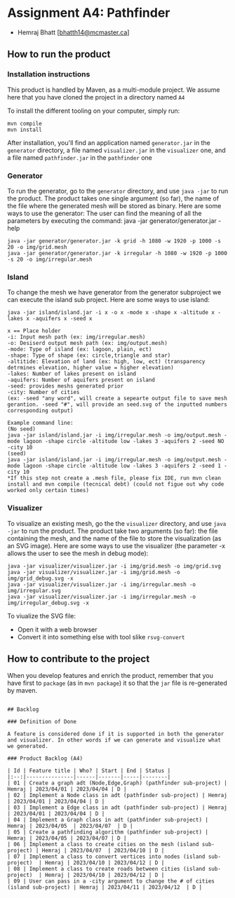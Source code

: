 # Assignment A4: Pathfinder

  - Hemraj Bhatt [bhatth14@mcmaster.ca]

## How to run the product


### Installation instructions

This product is handled by Maven, as a multi-module project. We assume here that you have cloned the project in a directory named `A4`

To install the different tooling on your computer, simply run:

```
mvn compile
mvn install
```

After installation, you'll find an application named `generator.jar` in the `generator` directory, a file named `visualizer.jar` in the `visualizer` one, and a file named `pathfinder.jar` in the `pathfinder` one

### Generator

To run the generator, go to the `generator` directory, and use `java -jar` to run the product. The product takes one single argument (so far), the name of the file where the generated mesh will be stored as binary.
Here are some ways to use the generator:
The user can find the meaning of all the parameters by executing the command: java -jar generator/generator.jar -help
```
java -jar generator/generator.jar -k grid -h 1080 -w 1920 -p 1000 -s 20 -o img/grid.mesh
java -jar generator/generator.jar -k irregular -h 1080 -w 1920 -p 1000 -s 20 -o img/irregular.mesh
```

### Island
To change the mesh we have generator from the generator subproject we can execute the island sub project.
Here are some ways to use island:

```
java -jar island/island.jar -i x -o x -mode x -shape x -altitude x -lakes x -aquifers x -seed x

x == Place holder
-i: Input mesh path (ex: img/irregular.mesh)
-o: Desiserd output mesh path (ex: img/output.mesh)
-mode: Type of island (ex: lagoon, plain, ect)
-shape: Type of shape (ex: circle,triangle and star)
-altitide: Elevation of land (ex: high, low, ect) (transparency detrmines elevation, higher value = higher elevation)  
-lakes: Number of lakes present on island
-aquifers: Number of aquifers present on island
-seed: provides meshs generated prior 
-city: Number of cities
(ex: -seed "any word", will create a sepearte output file to save mesh gerantion. -seed "#", will provide an seed.svg of the inputted numbers corresponding output)

Example command line:
(No seed)
java -jar island/island.jar -i img/irregular.mesh -o img/output.mesh -mode lagoon -shape circle -altitude low -lakes 3 -aquifers 2 -seed NO -city 10
(seed)
java -jar island/island.jar -i img/irregular.mesh -o img/output.mesh -mode lagoon -shape circle -altitude low -lakes 3 -aquifers 2 -seed 1 -city 10
*If this step not create a .mesh file, please fix IDE, run mvn clean install and mvn compile (tecnical debt) (could not figue out why code worked only certain times)

```

### Visualizer

To visualize an existing mesh, go the the `visualizer` directory, and use `java -jar` to run the product. The product take two arguments (so far): the file containing the mesh, and the name of the file to store the visualization (as an SVG image).
Here are some ways to use the visualizer (the parameter -x allows the user to see the mesh in debug mode):

```
java -jar visualizer/visualizer.jar -i img/grid.mesh -o img/grid.svg          
java -jar visualizer/visualizer.jar -i img/grid.mesh -o img/grid_debug.svg -x
java -jar visualizer/visualizer.jar -i img/irregular.mesh -o img/irregular.svg   
java -jar visualizer/visualizer.jar -i img/irregular.mesh -o img/irregular_debug.svg -x

```
To viualize the SVG file:

  - Open it with a web browser
  - Convert it into something else with tool slike `rsvg-convert`

## How to contribute to the project

When you develop features and enrich the product, remember that you have first to `package` (as in `mvn package`) it so that the `jar` file is re-generated by maven.


```

## Backlog

### Definition of Done

A feature is considered done if it is supported in both the generator and visualizer. In other words if we can generate and visualize what we generated.

### Product Backlog (A4)

| Id | Feature title | Who? | Start | End | Status |
|:--:|---------------|------|-------|-----|--------|
| 01 | Create a graph adt (Node,Edge,Graph) (pathfinder sub-project) | Hemraj | 2023/04/01 | 2023/04/04 | D |
| 02 | Implement a Node class in adt (pathfinder sub-project) | Hemraj | 2023/04/01 | 2023/04/04 | D |
| 03 | Implement a Edge class in adt (pathfinder sub-project) | Hemraj | 2023/04/01 | 2023/04/04 | D |
| 04 | Implement a Graph class in adt (pathfinder sub-project) | Hemraj | 2023/04/05  | 2023/04/07  | D |
| 05 | Create a pathfinding algorithm (pathfinder sub-project) | Hemraj | 2023/04/05 | 2023/04/07 | D |
| 06 | Implement a class to create cities on the mesh (island sub-project) | Hemraj | 2023/04/07  | 2023/04/10 | D |
| 07 | Implement a class to convert vertices into nodes (island sub-project)  | Hemraj | 2023/04/10 | 2023/04/12 | D |
| 08 | Implement a class to create roads between cities (island sub-project)  | Hemraj | 2023/04/10 | 2023/04/12 | D |
| 09 | User can pass in a -city argument to change the # of cities (island sub-project) | Hemraj | 2023/04/11 | 2023/04/12  | D |





